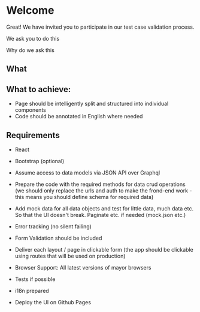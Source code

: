 Welcome 
=======

Great! We have invited you to participate in our test case validation process. 

We ask you to do this 

Why do we ask this



What 
----



What to achieve: 
----------------

- Page should be intelligently split and structured into individual components
- Code should be annotated in English where needed


Requirements
------------

- React
- Bootstrap (optional)

- Assume access to data models via JSON API over Graphql
- Prepare the code with the required methods for data crud operations (we should only replace the urls and auth to make the frond-end work - this means you should define schema for required data)
- Add mock data for all data objects and test for little data, much data etc. So that the UI doesn't break. Paginate etc. if needed (mock.json etc.)
- Error tracking (no silent failing)
- Form Validation should be included
- Deliver each layout / page in clickable form (the app should be clickable using routes that will be used on production)
- Browser Support: All latest versions of mayor browsers
- Tests if possible
- i18n prepared

- Deploy the UI on Github Pages









